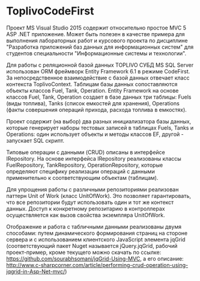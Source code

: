 # ToplivoCodeFirst

Проект MS Visual Studio 2015 содержит относительно простое MVC 5 ASP .NET приложение. Может быть полезен в качестве примера для выполнения лабораторных работ и курсового проекта по дисциплине "Разработка приложений баз данных для информационных систем" для студентов специальности "Информационные системы и технологии".

Для работы с реляционной базой данных TOPLIVO СУБД MS SQL Server использован ОRM фреймворк Entity Framework 6.1 в режиме CodeFirst. За непосредственное взаимодействие с базой данных отвечает класс контекста ToplivoContext. Таблицам базы данных сопоставляются объекты классов Fuel, Tank, Operation. 
Entity Framework на основе классов Fuel, Tank, Operation создает в базе данных три таблицы:  Fuels (виды топлива), Tanks (список емкостей для хранения), Operations (факты совершения операций прихода, расхода топлива в емкостях). 

Проект содержит (на выбор) два разных инициализатора базы данных, которые генерирует наборы тестовых записей в таблицах Fuels, Tanks и Operations: один использует объекты и методы классов EF, другой - запускает SQL скрипт.

Типовые операции с данными (CRUD) описаны в интерфейсе IRepository. На основе интерфейса IRepository реализованы классы FuelRepository, TankRepository, OperationRepository, которые определяют специфику реализации операций с данными применительно к соответствующим  объектам (таблицам).

Для упрощения работы с различными репозиториями реализован паттерн Unit of Work (класс UnitOfWork). Это позволяет гарантировать, что все репозитории будут использовать один и тот же контекст данных. Доступ к конкретному репозитарию в контроллерах осуществляется как вызов свойства экземпляра UnitOfWork.

Отображение и работа с табличными данными реализованы двумя способами: путем динамического формирования страниц на стороне сервера и с использованием клиентского JavaScript элемента jqGrid  (соответствующий пакет Nuget называется jQuery.jqGrid,  рабочий проект-пример, кроме текущего можно скачать по ссылке: https://github.com/sourabhsomani/jqGrid-Using-MVC, а его описание: http://www.c-sharpcorner.com/article/performing-crud-operation-using-jqgrid-in-Asp-Net-mvc/)


